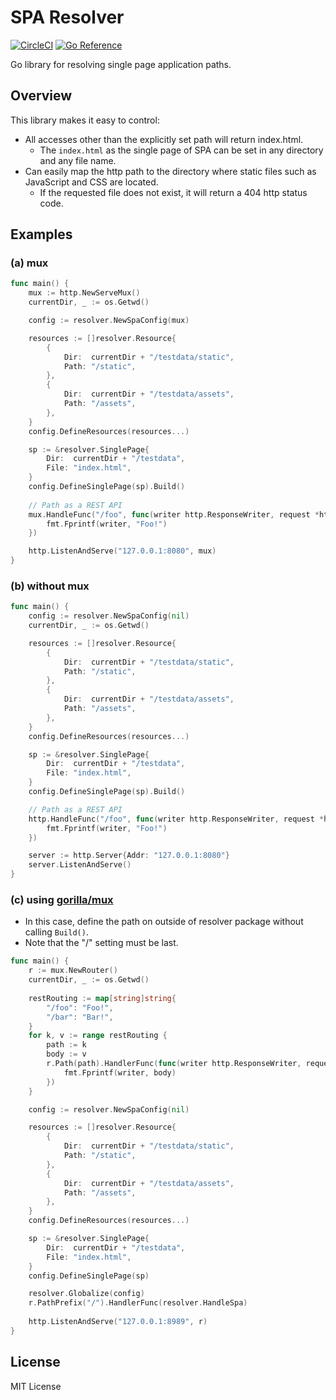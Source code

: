 # SPA Resolver
[![CircleCI](https://circleci.com/gh/ttksm/spa-resolver/tree/main.svg?style=svg)](https://circleci.com/gh/ttksm/spa-resolver/tree/main)
[![Go Reference](https://pkg.go.dev/badge/github.com/ttksm/spa-resolver.svg)](https://pkg.go.dev/github.com/ttksm/spa-resolver)

Go library for resolving single page application paths.

## Overview
This library makes it easy to control:

- All accesses other than the explicitly set path will return index.html.
  - The `index.html` as the single page of SPA can be set in any directory and any file name.
- Can easily map the http path to the directory where static files such as JavaScript and CSS are located.
  - If the requested file does not exist, it will return a 404 http status code.

## Examples

### (a) mux

```go
func main() {
    mux := http.NewServeMux()
    currentDir, _ := os.Getwd()

    config := resolver.NewSpaConfig(mux)

    resources := []resolver.Resource{
        {
            Dir:  currentDir + "/testdata/static",
            Path: "/static",
        },
        {
            Dir:  currentDir + "/testdata/assets",
            Path: "/assets",
        },
    }
    config.DefineResources(resources...)

    sp := &resolver.SinglePage{
        Dir:  currentDir + "/testdata",
        File: "index.html",
    }
    config.DefineSinglePage(sp).Build()
    
    // Path as a REST API
    mux.HandleFunc("/foo", func(writer http.ResponseWriter, request *http.Request) {
        fmt.Fprintf(writer, "Foo!")
    })

    http.ListenAndServe("127.0.0.1:8080", mux)
}
```

### (b) without mux

```go
func main() {
    config := resolver.NewSpaConfig(nil)
    currentDir, _ := os.Getwd()

    resources := []resolver.Resource{
        {
            Dir:  currentDir + "/testdata/static",
            Path: "/static",
        },
        {
            Dir:  currentDir + "/testdata/assets",
            Path: "/assets",
        },
    }
    config.DefineResources(resources...)

    sp := &resolver.SinglePage{
        Dir:  currentDir + "/testdata",
        File: "index.html",
    }
    config.DefineSinglePage(sp).Build()

    // Path as a REST API
    http.HandleFunc("/foo", func(writer http.ResponseWriter, request *http.Request) {
        fmt.Fprintf(writer, "Foo!")
    })

    server := http.Server{Addr: "127.0.0.1:8080"}
    server.ListenAndServe()
}
```

### (c) using [gorilla/mux](https://github.com/gorilla/mux)
- In this case, define the path on outside of resolver package without calling `Build()`.
- Note that the "/" setting must be last.

```go
func main() {
    r := mux.NewRouter()
    currentDir, _ := os.Getwd()
 
    restRouting := map[string]string{
        "/foo": "Foo!",
        "/bar": "Bar!",
    }
    for k, v := range restRouting {
        path := k
        body := v
        r.Path(path).HandlerFunc(func(writer http.ResponseWriter, request *http.Request) {
            fmt.Fprintf(writer, body)
        })
    }

    config := resolver.NewSpaConfig(nil)

    resources := []resolver.Resource{
        {
            Dir:  currentDir + "/testdata/static",
            Path: "/static",
        },
        {
            Dir:  currentDir + "/testdata/assets",
            Path: "/assets",
        },
    }
    config.DefineResources(resources...)

    sp := &resolver.SinglePage{
        Dir:  currentDir + "/testdata",
        File: "index.html",
    }
    config.DefineSinglePage(sp)

    resolver.Globalize(config)
    r.PathPrefix("/").HandlerFunc(resolver.HandleSpa)
    
    http.ListenAndServe("127.0.0.1:8989", r)
}
```

## License

MIT License
